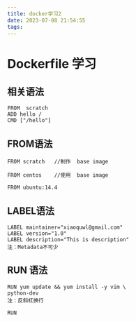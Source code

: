 ```yaml
---
title: docker学习2
date: 2023-07-08 21:54:55
tags:
---
```


# Dockerfile 学习


## 相关语法

	FROM  scratch
	ADD hello /
	CMD ["/hello"]


## FROM语法

	FROM scratch   //制作  base image

	FROM centos    //使用  base image

	FROM ubuntu:14.4

## LABEL语法

	LABEL maintainer="xiaoquwl@gmail.com"
	LABEL version="1.0"
	LABEL description="This is description"
	注：Metadata不可少


## RUN 语法

	RUN yum update && yum install -y vim \
	python-dev 
	注：反斜杠换行

	RUN








